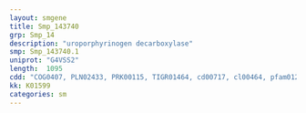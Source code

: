 ```yaml
---
layout: smgene
title: Smp_143740
grp: Smp_14
description: "uroporphyrinogen decarboxylase"
smp: Smp_143740.1
uniprot: "G4VSS2"
length:  1095
cdd: "COG0407, PLN02433, PRK00115, TIGR01464, cd00717, cl00464, pfam01208"
kk: K01599
categories: sm
---
```

